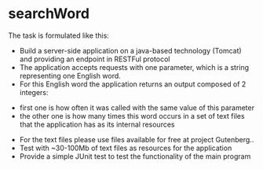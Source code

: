 # searchWord


The task is formulated like this:
* Build a server-side application on a java-based technology (Tomcat) and providing an endpoint in
RESTFul protocol 
* The application accepts requests with one parameter, which is a
string representing one English word.
* For this English word the application returns an output composed
of 2 integers:
 - first one is how often it was called with the same value of this
parameter
 - the other one is how many times this word occurs in a set of text
files that the application has as its internal resources
* For the text files please use files available for free at project
Gutenberg..
* Test with ~30-100Mb of text files as resources for the
application
* Provide a simple JUnit test to test the functionality of
the main program
